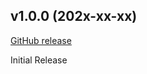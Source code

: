 ## v1.0.0 (202x-xx-xx)

[GitHub release](https://github.com/MitchMedeiros/mypackage/tag/v1.0.0)

Initial Release
